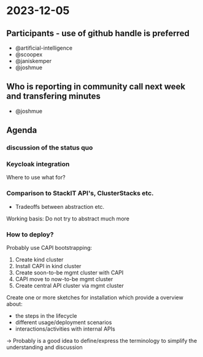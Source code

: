 # 2023-12-05

## Participants - use of github handle is preferred

- @artificial-intelligence
- @scoopex
- @janiskemper
- @joshmue

## Who is reporting in community call next week and transfering minutes

- @joshmue

## Agenda

### discussion of the status quo

### Keycloak integration

Where to use what for?

### Comparison to StackIT API's, ClusterStacks etc.

- Tradeoffs between abstraction etc.

Working basis: Do not try to abstract much more

### How to deploy?

Probably use CAPI bootstrapping:

1. Create kind cluster
2. Install CAPI in kind cluster
3. Create soon-to-be mgmt cluster with CAPI
4. CAPI move to now-to-be mgmt cluster
5. Create central API cluster via mgmt cluster

Create one or more sketches for installation which provide a overview about:
- the steps in the lifecycle
- different usage/deployment scenarios
- interactions/activities with internal APIs

-> Probably is a good idea to define/express the terminology to simplify the understanding and discussion
